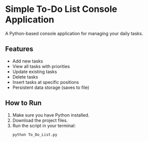 # Simple To-Do List Console Application

A Python-based console application for managing your daily tasks.

## Features

- Add new tasks
- View all tasks with priorities
- Update existing tasks
- Delete tasks
- Insert tasks at specific positions
- Persistent data storage (saves to file)

## How to Run

1. Make sure you have Python installed.
2. Download the project files.
3. Run the script in your terminal:
   ```bash
   python To_Do_List.py

